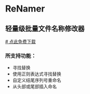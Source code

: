 # ReNamer

## 轻量级批量文件名称修改器

[# 点此免费下载](https://github.com/PMZeroSkyline/WPF_ReNamer/raw/master/ReNamer/ReNamer/bin/Release/ReNamer.exe)

### 所支持功能：
  - 寻找替换
  - 使用正则表达式寻找替换
  - 自定义结尾序列号重命名
  - 从头部或尾部插入命名
